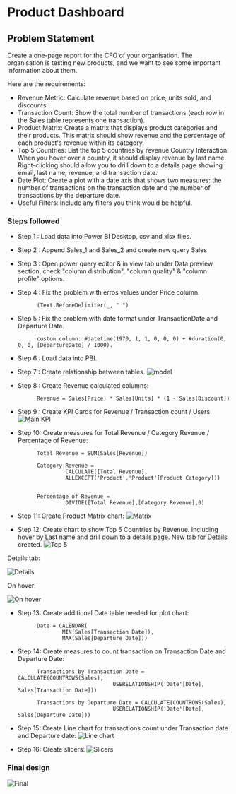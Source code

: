 # Product Dashboard


## Problem Statement

Create a one-page report for the CFO of your organisation. The organisation is testing new products, and we want to see some important information about them.

Here are the requirements:
- Revenue Metric: Calculate revenue based on price, units sold, and discounts.
- Transaction Count: Show the total number of transactions (each row in the Sales table represents one transaction).
- Product Matrix: Create a matrix that displays product categories and their products. This matrix should show revenue and the percentage of each product's revenue within its category.
- Top 5 Countries: List the top 5 countries by revenue.Country Interaction: When you hover over a country, it should display revenue by last name. Right-clicking should allow you to drill down to a details page showing email, last name, revenue, and transaction date.
- Date Plot: Create a plot with a date axis that shows two measures: the number of transactions on the transaction date and the number of transactions by the departure date.
- Useful Filters: Include any filters you think would be helpful.


### Steps followed 

- Step 1 : Load data into Power BI Desktop, csv and xlsx files.
- Step 2 : Append Sales_1 and Sales_2 and create new query Sales
- Step 3 : Open power query editor & in view tab under Data preview section, check "column distribution", "column quality" & "column profile" options.
- Step 4 : Fix the problem with erros values under Price column.
            
            (Text.BeforeDelimiter(_, " ")
- Step 5 : Fix the problem with date format under TransactionDate and Departure Date.

            custom column: #datetime(1970, 1, 1, 0, 0, 0) + #duration(0, 0, 0, [DepartureDate] / 1000).
- Step 6 : Load data into PBI.
- Step 7 : Create relationship between tables.
![model](https://github.com/user-attachments/assets/1718255a-dda9-4da6-953e-f8519f385023)
- Step 8 : Create Revenue calculated columns: 
            
            Revenue = Sales[Price] * Sales[Units] * (1 - Sales[Discount])
- Step 9 : Create KPI Cards for Revenue / Transaction count / Users
![Main KPI](https://github.com/user-attachments/assets/b1643239-7b6d-4ab2-9fbb-cd36dee87177)
- Step 10: Create measures for Total Revenue / Category Revenue  / Percentage of Revenue:

            Total Revenue = SUM(Sales[Revenue])
            
            Category Revenue = 
                     CALCULATE([Total Revenue],
                     ALLEXCEPT('Product','Product'[Product Category]))


            Percentage of Revenue = 
                     DIVIDE([Total Revenue],[Category Revenue],0)
- Step 11: Create Product Matrix chart:
![Matrix](https://github.com/user-attachments/assets/68a31849-6aab-45d2-9108-c265581a9cf4)

- Step 12: Create chart to show Top 5 Countries by Revenue. Including hover by Last name and drill down to a details page. New tab for Details created.
![Top 5](https://github.com/user-attachments/assets/1804be52-b575-461c-bddd-62b24ee3c5d0)

Details tab:

![Details ](https://github.com/user-attachments/assets/419e63b7-d576-45a5-afbb-fd08b21bea94)

On hover:

![On hover](https://github.com/user-attachments/assets/bd7968ca-fe6b-48a9-a6b6-487a9c7043a0)
- Step 13: Create additional Date table needed for plot chart:

            Date = CALENDAR(
                    MIN(Sales[Transaction Date]), 
                    MAX(Sales[Departure Date]))
   
- Step 14: Create measures to count transaction on Transaction Date and Departure Date:

            Transactions by Transaction Date = CALCULATE(COUNTROWS(Sales),
                                    USERELATIONSHIP('Date'[Date], Sales[Transaction Date]))

            Transactions by Departure Date = CALCULATE(COUNTROWS(Sales),
                                    USERELATIONSHIP('Date'[Date], Sales[Departure Date]))


- Step 15: Create Line chart for transactions count under Transaction date and Departure date:
![Line chart](https://github.com/user-attachments/assets/0bc8f3e5-b220-4838-bb2b-d4e9ef317b97)

- Step 16: Create slicers:
![Slicers](https://github.com/user-attachments/assets/ae6f62d0-7ba4-4bbc-bcc4-e01b4724573f)


### Final design

![Final](https://github.com/user-attachments/assets/c06a88d8-562c-493b-a091-79ec0af875d9)

